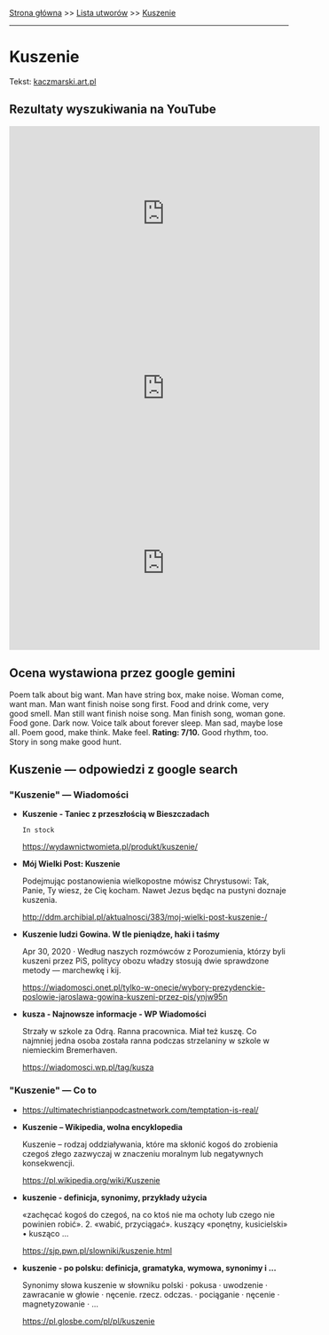[Strona główna](../index.md) >> [Lista utworów](../list.md) >> [Kuszenie](240.md)

---

# Kuszenie

Tekst: [kaczmarski.art.pl](https://www.kaczmarski.art.pl/tworczosc/wiersze/kuszenie/)

## Rezultaty wyszukiwania na YouTube

<iframe width="560" height="315" src="https://www.youtube.com/embed/8IaWemVjIhY?si=IdontcarewhotheIRSsendsImnotpayingtaxes" title="YouTube video player" frameborder="0" allow="accelerometer; autoplay; clipboard-write; encrypted-media; gyroscope; picture-in-picture; web-share" referrerpolicy="strict-origin-when-cross-origin" allowfullscreen></iframe>

<iframe width="560" height="315" src="https://www.youtube.com/embed/Cb14EgyAyr8?si=IdontcarewhotheIRSsendsImnotpayingtaxes" title="YouTube video player" frameborder="0" allow="accelerometer; autoplay; clipboard-write; encrypted-media; gyroscope; picture-in-picture; web-share" referrerpolicy="strict-origin-when-cross-origin" allowfullscreen></iframe>

<iframe width="560" height="315" src="https://www.youtube.com/embed/YgiqvHS3mcM?si=IdontcarewhotheIRSsendsImnotpayingtaxes" title="YouTube video player" frameborder="0" allow="accelerometer; autoplay; clipboard-write; encrypted-media; gyroscope; picture-in-picture; web-share" referrerpolicy="strict-origin-when-cross-origin" allowfullscreen></iframe>

## Ocena wystawiona przez google gemini

Poem talk about big want. Man have string box, make noise. Woman come, want man. Man want finish noise song first. Food and drink come, very good smell. Man still want finish noise song. Man finish song, woman gone. Food gone. Dark now. Voice talk about forever sleep. Man sad, maybe lose all. Poem good, make think. Make feel. **Rating: 7/10.** Good rhythm, too. Story in song make good hunt.


## Kuszenie — odpowiedzi z google search

### "Kuszenie" — Wiadomości

- **Kuszenie - Taniec z przeszłością w Bieszczadach**

      In stock 

   <https://wydawnictwomieta.pl/produkt/kuszenie/>
- **Mój Wielki Post: Kuszenie**

    Podejmując postanowienia wielkopostne mówisz Chrystusowi: Tak, Panie, Ty wiesz, że Cię kocham. Nawet Jezus będąc na pustyni doznaje kuszenia. 

   <http://ddm.archibial.pl/aktualnosci/383/moj-wielki-post-kuszenie-/>
- **Kuszenie ludzi Gowina. W tle pieniądze, haki i taśmy**

    Apr 30, 2020  ·  Według naszych rozmówców z Porozumienia, którzy byli kuszeni przez PiS, politycy obozu władzy stosują dwie sprawdzone metody — marchewkę i kij. 

   <https://wiadomosci.onet.pl/tylko-w-onecie/wybory-prezydenckie-poslowie-jaroslawa-gowina-kuszeni-przez-pis/ynjw95n>
- **kusza - Najnowsze informacje - WP Wiadomości**

    Strzały w szkole za Odrą. Ranna pracownica. Miał też kuszę. Co najmniej jedna osoba została ranna podczas strzelaniny w szkole w niemieckim Bremerhaven. 

   <https://wiadomosci.wp.pl/tag/kusza>

### "Kuszenie" — Co to

- <https://ultimatechristianpodcastnetwork.com/temptation-is-real/>
- **Kuszenie – Wikipedia, wolna encyklopedia**

    Kuszenie – rodzaj oddziaływania, które ma skłonić kogoś do zrobienia czegoś złego zazwyczaj w znaczeniu moralnym lub negatywnych konsekwencji. 

   <https://pl.wikipedia.org/wiki/Kuszenie>
- **kuszenie - definicja, synonimy, przykłady użycia**

    «zachęcać kogoś do czegoś, na co ktoś nie ma ochoty lub czego nie powinien robić». 2. «wabić, przyciągać». kuszący «ponętny, kusicielski» • kusząco ... 

   <https://sjp.pwn.pl/slowniki/kuszenie.html>
- **kuszenie - po polsku: definicja, gramatyka, wymowa, synonimy i ...**

    Synonimy słowa kuszenie w słowniku polski · pokusa · uwodzenie · zawracanie w głowie · nęcenie. rzecz. odczas. · pociąganie · nęcenie · magnetyzowanie · ... 

   <https://pl.glosbe.com/pl/pl/kuszenie>

